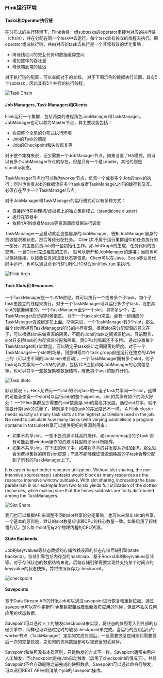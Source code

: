 ### Flink运行环境
#### Tasks和Operator执行链
在分布式的执行环境下，Flink会将一组subtasks的operator串接为对应的执行链（chain），并在分配在同一个task中去运行。每个task会有独立的线程去执行。把operator组成执行链，并由对应的task去执行是一个非常有效的优化策略：
* 降低线程间的交互代价和数据缓存空间
* 增加整体的吞吐量
* 降低端到端的延迟

对于执行链的配置，可以查阅对于的文档。
对于下图示例的数据执行流图，其有5个subtask，因此其有5个并行的执行线程。

![Task Chain](https://ci.apache.org/projects/flink/flink-docs-release-1.6/fig/tasks_chains.svg)

#### Job Managers, Task Managers和Clients
Flink运行一个集群，包括两类的进程角色JobManager和TaskManager。
JobManager也可以称为Master节点，其主要功能包括：
* 协调整个全局的分布式执行环境
* Job的Task的调度
* Job的Checkpoint和失败恢复等

对于整个集群来说，至少需要一个JobManager节点。如果设置了HA模式，则可以有多个JobManager节点的存在，但是只有一个是Leader，其他的则是standby状态。

TaskManager节点也可以称为worker节点，负责一个或者多个Job的task的执行；同时也负责Job的数据流在多个task或者TaskManager之间的缓存和交互。必须存在至少一个TaskManager节点。

对于JobManager和TaskManager的运行模式可以有多种方式：
* 直接运行在物理机/虚拟机上的独立集群模式（standalone cluster）
* 运行在容器中
* 依赖YARN或者Mesos等资源调度框架进行调度

TaskMananger一旦启动就会连接自身的JobManager，告知JobManager自身的资源情况和状态，然后等待分配任务。
Client并不属于运行集群组件和任务执行的一部分，其主要负责Job的一些初始化工作。如JobGraph的生成，任务代码的提交等。一旦Client完成相应的工作， 就可以断开和JobManager的连接；当然也可以保持连接，以接收任务的进度状态等信息。Client可以在Java、Scala等业务代码中运行，也可以通过命令行$FLINK_HOME/bin/flink run 来执行。

![Flink Arch](https://ci.apache.org/projects/flink/flink-docs-release-1.6/fig/processes.svg)

#### Task Slots和 Resources
一个TaskManager是一个JVM进程，其可以执行一个或者多个子task，每个子task由独立的线程来执行。对于一个TaskManager可以运行多少子task，则由其slot的数量确定的。一个TaskManager至少一个slot，具体多少个，由TaskManager启动的时候指定。
对于一个task slot来说，会有一组相应的TaskManager资源绑定在上面。举例来说，一个TaskManager有3个slot，那么每个slot就拥有TaskManager的1/3的内存资源。根据slot来分配资源的意义在于，可以根据slot来做资源的隔离，不同的Job的task之间资源抢占。目前而言，slot只支持task的内存资源分配和隔离，而CPU的隔离还不支持。
通过设置每个TaskManager的slot数量，可以确定子task彼此之间隔离的层度。对于一个TaskManager一个slot的场景，则意味着每个task group都是运行在独立的JVM上的（可以由不同的container来启动）。一个TaskManager拥有多个slot，则子task可以共享同一个JVM的资源，包括TCP连接和同JobManager的心跳信息等。也可以共享一些数据集和数据结构，降低每个task的额外开销。

![Task Slots](https://ci.apache.org/projects/flink/flink-docs-release-1.6/fig/tasks_slots.svg)

默认情况下，Flink允许同一个Job的不同task的一组子task共享同一个slot。这样的可能会使得一个slot可以运行Job的整个pipeline。slot的共享有如下的两大好处：
一个Flink集群至少需要的slot数量是Job的最高并发度。通过slot共享，就不需要计算task的总量了，特别是不同的task的并发度还不一样。
A Flink cluster needs exactly as many task slots as the highest parallelism used in the job. No need to calculate how many tasks (with varying parallelism) a program contains in total.slot共享可以提供更好的资源利用率：
* 如果不共享slot，一些不是资源消耗高的操作，如source/map()的子task 则有可能会被window操作的资源消耗型的子task所阻碍。
* 如果不共享slot，在下图的例子中，如果将基本的并发度从2增加到6，那么就会消费掉集群的所有slot资源；而且不能够保证资源消耗高的子task合理分配到了所有的TaskManager上了。

It is easier to get better resource utilization. Without slot sharing, the non-intensive source/map() subtasks would block as many resources as the resource intensive window subtasks. With slot sharing, increasing the base parallelism in our example from two to six yields full utilization of the slotted resources, while making sure that the heavy subtasks are fairly distributed among the TaskManagers.

![Slot Share](https://ci.apache.org/projects/flink/flink-docs-release-1.6/fig/slot_sharing.svg)

我们也可以根据API来调整不同的slot共享的分组策略，也可以来禁止slot的共享。
一个基本的原则是，默认的slot数量应该跟CPU的核心数量一致。如果启用了超线程的话，那么每个slot用有2个物理线程的CPU资源。

#### State Backends

Job的key/values等状态数据的存储依赖设置的状态存储后端引擎(state backend)。存储引擎包括内存型的hashmap、基于RocksDB的key/values存储等。对于存储状态的数据结构来说，后端存储引擎需要实现并支持某个时间点的key/value的状态快照，并将快照保存为checkpoint。

![checkpoint](https://ci.apache.org/projects/flink/flink-docs-release-1.6/fig/checkpoints.svg)

#### Savepoints
基于Data Stream API的开发Job可以通过savepoint进行恢复和重新拉起。通过savepoint可以在你更新Flink集群配置或者重新发布应用的时候，保证不丢失任何应用的状态数据。

Savepoint可以通过人工的触发checkpoint来实现，将状态的快照写入到外部的存储引擎中，同样也可以通过定时的触发checkpoint来完成。当运行的应用运行的worker节点（TaskManager）定期的完成快照后，一旦需要恢复应用则只需要最后一次的完整快照，之前的的快照数据都可以被安全的丢弃掉。


Savepoint和快照没有本质区别，只是触发的方式不一样。Savapiont通常由用户人工触发，而checkpoint是由Job自动触发（启用了checkpoint的情况下）。并且Savepoint不会自动删除之前完成的快照数据。Savepoint可以通过命令行触发，可以调用REST API来取消某个job的savepoint操作。
